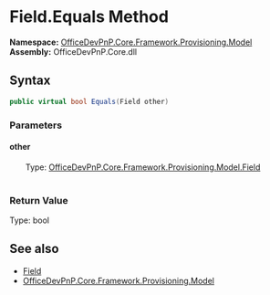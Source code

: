 # Field.Equals Method  
  

**Namespace:** [OfficeDevPnP.Core.Framework.Provisioning.Model](OfficeDevPnP.Core.Framework.Provisioning.Model.md)  
**Assembly:** OfficeDevPnP.Core.dll  
## Syntax
```C#
public virtual bool Equals(Field other)
```
### Parameters
#### other  
&emsp;&emsp;Type: [OfficeDevPnP.Core.Framework.Provisioning.Model.Field](OfficeDevPnP.Core.Framework.Provisioning.Model.Field.md)  
&emsp;&emsp;  

  

### Return Value
Type: bool  

## See also
- [Field](OfficeDevPnP.Core.Framework.Provisioning.Model.Field.md) 
- [OfficeDevPnP.Core.Framework.Provisioning.Model](OfficeDevPnP.Core.Framework.Provisioning.Model.md) 
